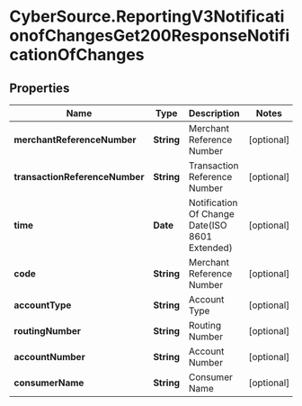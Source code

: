 # CyberSource.ReportingV3NotificationofChangesGet200ResponseNotificationOfChanges

## Properties
Name | Type | Description | Notes
------------ | ------------- | ------------- | -------------
**merchantReferenceNumber** | **String** | Merchant Reference Number | [optional] 
**transactionReferenceNumber** | **String** | Transaction Reference Number | [optional] 
**time** | **Date** | Notification Of Change Date(ISO 8601 Extended) | [optional] 
**code** | **String** | Merchant Reference Number | [optional] 
**accountType** | **String** | Account Type | [optional] 
**routingNumber** | **String** | Routing Number | [optional] 
**accountNumber** | **String** | Account Number | [optional] 
**consumerName** | **String** | Consumer Name | [optional] 


